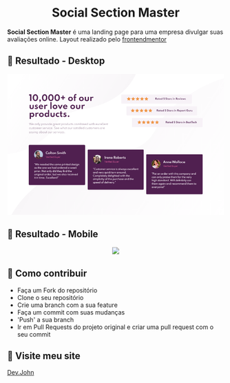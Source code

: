 <h1 align="center">Social Section Master</h1>

**Social Section Master** é uma landing page para uma empresa divulgar suas avaliações online. Layout realizado pelo [frontendmentor](https://www.frontendmentor.io/challenges/social-proof-section-6e0qTv_bA/hub/social-proof-section-sk5DoHOYD)

## :rocket: Resultado - Desktop

<p align="center"><img width='560px' src="./public/images/toReadme/desktop.png">

## :rocket: Resultado - Mobile

<p align="center">
    <img width='400px' src="./public/images/toReadme/mobile.gif">
</p>

## :link: Como contribuir 

- Faça um Fork do repositório
- Clone o seu repositório
- Crie uma branch com a sua feature
- Faça um commit com suas mudanças
- 'Push' a sua branch
- Ir em Pull Requests do projeto original e criar uma pull request com o seu commit

## :link: Visite meu site

[Dev.John](https://jhonsilva17.github.io/portfolio-devjohn/)